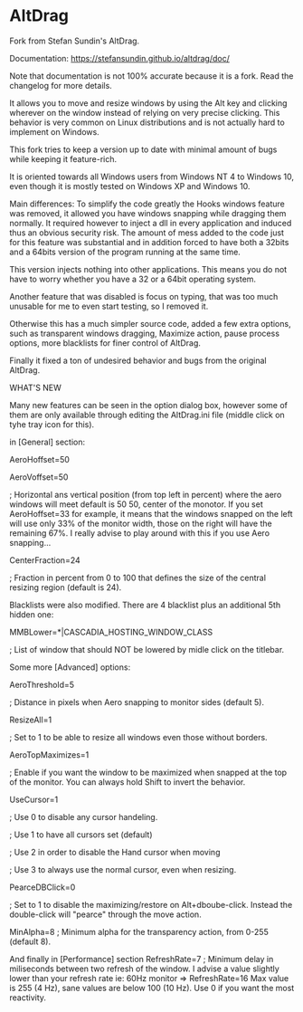 # AltDrag
Fork from Stefan Sundin's AltDrag.

Documentation: https://stefansundin.github.io/altdrag/doc/

Note that documentation is not 100% accurate because it is a fork.
Read the changelog for more details.

It allows you to move and resize windows by using the Alt key and clicking wherever on the window instead of relying on very precise clicking.
This behavior is very common on Linux distributions and is not actually hard to implement on Windows.

This fork tries to keep a version up to date with minimal amount of bugs while keeping it feature-rich.

It is oriented towards all Windows users from Windows NT 4 to Windows 10, even though it is mostly tested on Windows XP and Windows 10.

Main differences:
To simplify the code greatly the Hooks windows feature was removed, it allowed you have windows snapping while dragging them normally. It required however to inject a dll in every application and induced thus an obvious security risk. The amount of mess added to the code just for this feature was substantial and in addition forced to have both a 32bits and a 64bits version of the program running at the same time.

This version injects nothing into other applications. This means you do not have to worry whether you have a 32 or a 64bit operating system.

Another feature that was disabled is focus on typing, that was too much unusable for me to even start testing, so I removed it.

Otherwise this has a much simpler source code, added a few extra options, such as transparent windows dragging, Maximize action, pause process options, more blacklists for finer control of AltDrag. 

Finally it fixed a ton of undesired behavior and bugs from the original AltDrag.

WHAT'S NEW

Many new features can be seen in the option dialog box, however some of them are only available through editing the AltDrag.ini file (middle click on tyhe tray icon for this).


in [General] section:


AeroHoffset=50

AeroVoffset=50

; Horizontal ans vertical position (from top left in percent) where the aero windows will meet default is 50 50, center of the monotor. If you set AeroHoffset=33 for example, it means that the windows snapped on the left will use only 33% of the monitor width, those on the right will have the remaining 67%. I really advise to play around with this if you use Aero snapping...


CenterFraction=24

; Fraction in percent from 0 to 100 that defines the size of the central resizing region (default is 24).


Blacklists were also modified. There are 4 blacklist plus an additional 5th hidden one:


MMBLower=*|CASCADIA_HOSTING_WINDOW_CLASS

; List of window that should NOT be lowered by midle click on the titlebar.

Some more [Advanced] options:


AeroThreshold=5

; Distance in pixels when Aero snapping to monitor sides (default 5).


ResizeAll=1

; Set to 1 to be able to resize all windows even those without borders.

AeroTopMaximizes=1

; Enable if you want the window to be maximized when snapped at the top of the monitor. You can always hold Shift to invert the behavior.


UseCursor=1

; Use 0 to disable any cursor handeling.

; Use 1 to have all cursors set (default)

; Use 2 in order to disable the Hand cursor when moving

; Use 3 to always use the normal cursor, even when resizing.


PearceDBClick=0

; Set to 1 to disable the maximizing/restore on Alt+dboube-click. Instead the double-click will "pearce" through the move action.

MinAlpha=8
; Minimum alpha for the transparency action, from 0-255 (default 8).

And finally in [Performance] section
RefreshRate=7
; Minimum delay in miliseconds between two refresh of the window. I advise a value slightly lower than your refresh rate ie: 60Hz monitor => RefreshRate=16 Max value is 255 (4 Hz), sane values are below 100 (10 Hz). Use 0 if you want the most reactivity.

